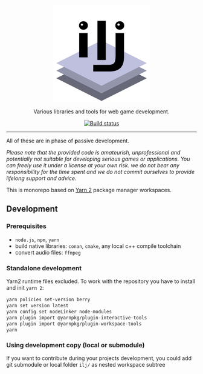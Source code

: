 <p align="center">
    <a href="https://github.com/highduck/ilj">
        <img width="256" height="256" src="ilj-logo.png" alt="ilj">
    </a>
</p>

<p align="center">
    Various libraries and tools for web game development.
</p>

<p align="center">
    <a href="https://github.com/highduck/ilj"><img alt="Build status" src="https://github.com/highduck/ilj/workflows/Build/badge.svg"></a>
</p>

---

All of these are in phase of **p**assive development.

*Please note that the provided code is amateurish, unprofessional and potentially not suitable for developing serious games or applications. You can freely use it under a license at your own risk. we do not bear any responsibility for the time spent and we do not commit ourselves to provide lifelong support and advice.*

This is monorepo based on [Yarn 2](https://yarnpkg.com/) package manager workspaces.

## Development

### Prerequisites

- `node.js`, `npm`, `yarn`
- build native libraries: `conan`, `cmake`, any local c++ compile toolchain
- convert audio files: `ffmpeg`

### Standalone development

Yarn2 runtime files excluded. To work with the repository you have to install and init `yarn 2`:
```shell script
yarn policies set-version berry
yarn set version latest
yarn config set nodeLinker node-modules
yarn plugin import @yarnpkg/plugin-interactive-tools
yarn plugin import @yarnpkg/plugin-workspace-tools
yarn
```

### Using development copy (local or submodule)

If you want to contribute during your projects development, you could add git submodule or local folder `ilj/` as nested workspace subtree